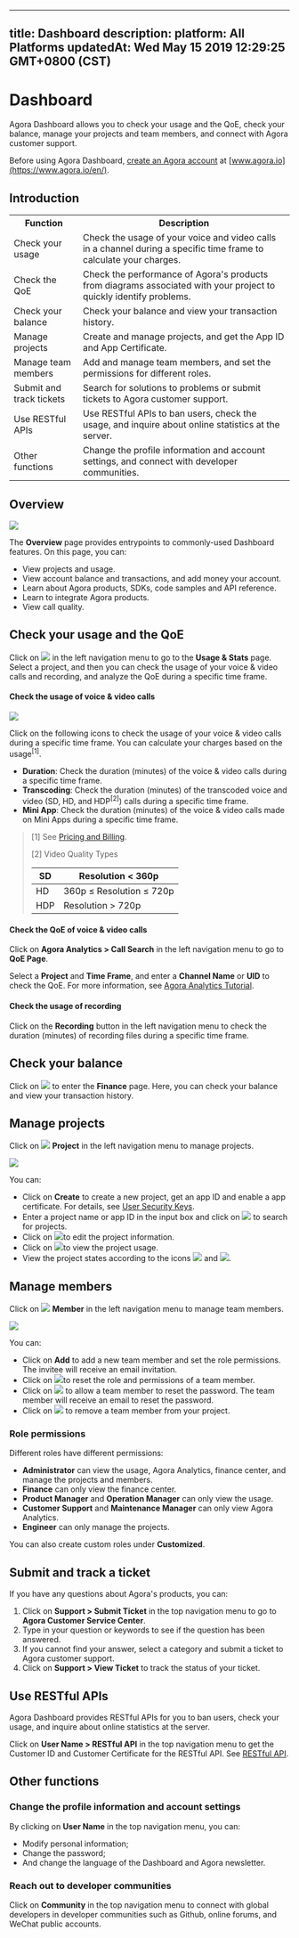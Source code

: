 
---
title: Dashboard
description: 
platform: All Platforms
updatedAt: Wed May 15 2019 12:29:25 GMT+0800 (CST)
---
# Dashboard
Agora Dashboard allows you to check your usage and the QoE, check your balance, manage your projects and team members, and connect with Agora customer support.

Before using Agora Dashboard, [create an Agora account](../../en/Agora%20Platform/sign_in_and_sign_up.md) at [www.agora.io](https://www.agora.io/en/).

## Introduction

<table>
<tr>
<th>Function</th>
<th>Description</th>
</tr>
<tr>
<td>Check your usage</td>
<td>Check the usage of your voice and video calls in a channel during a specific time frame to calculate your charges.</td>
</tr>
<tr>
<td>Check the QoE</td>
<td>Check the performance of Agora's products from diagrams associated with your project to quickly identify problems.</td>
</tr>
<tr>
<td>Check your balance</td>
<td>Check your balance and view your transaction history.</td>
</tr>
<tr>
<td>Manage projects</td>
<td>Create and manage projects, and get the App ID and App Certificate.</td>
</tr>
<tr>
<td>Manage team members</td>
<td>Add and manage team members, and set the permissions for different roles.</td>
</tr>
<tr>
<td>Submit and track tickets</td>
<td>Search for solutions to problems or submit tickets to Agora customer support.</td>
</tr>
<tr>
<td>Use RESTful APIs</td>
<td>Use RESTful APIs to ban users, check the usage, and inquire about online statistics at the server.</td>
</tr>
<tr>
<td>Other functions</td>
<td>Change the profile information and account settings, and connect with developer communities.</td>
</tr>
</table>

## Overview

![](https://web-cdn.agora.io/docs-files/1551666003545)

The **Overview** page provides entrypoints to commonly-used Dashboard features. On this page, you can:

- View projects and usage.
- View account balance and transactions, and add money your account.
- Learn about Agora products, SDKs, code samples and API reference.
- Learn to integrate Agora products.
- View call quality.

## Check your usage and the QoE

Click on ![](https://web-cdn.agora.io/docs-files/1551260936285) in the left navigation menu to go to the **Usage & Stats** page. Select a project, and then you can check the usage of your voice & video calls and recording, and analyze the QoE during a specific time frame. 

#### Check the usage of voice & video calls

![](https://web-cdn.agora.io/docs-files/1551462242490)

Click on the following icons to check the usage of your voice & video calls during a specific time frame. You can calculate your charges based on the usage<sup>[1]</sup>.

- **Duration**: Check the duration (minutes) of the voice & video calls during a specific time frame.
- **Transcoding**: Check the duration (minutes) of the transcoded voice and video (SD, HD, and HDP<sup>[2]</sup>) calls during a specific time frame.
- **Mini App**: Check the duration (minutes) of the voice & video calls made on Mini Apps during a specific time frame.

> [1] See [Pricing and Billing](https://docs.agora.io/en/Agora%20Platform/billing_faq).
>
> [2] Video Quality Types
>
> | SD | Resolution < 360p              |
> |------|----------------------------------|
> | HD | 360p ≤ Resolution ≤ 720p |
> | HDP | Resolution > 720p             |

#### Check the QoE of voice & video calls

Click on **Agora Analytics > Call Search** in the left navigation menu to go to **QoE Page**.

Select a **Project** and **Time Frame**, and enter a **Channel Name** or **UID** to check the QoE. For more information, see [Agora Analytics Tutorial](../../en/Agora%20Platform/aa_guide.md).

#### Check the usage of recording

Click on the **Recording** button in the left navigation menu to check the duration (minutes) of recording files during a specific time frame.

## Check your balance

Click on ![](https://web-cdn.agora.io/docs-files/1551350477096) to enter the **Finance** page. Here, you can check your balance and view your transaction history.

## Manage projects

Click on ![](https://web-cdn.agora.io/docs-files/1551254998344) **Project** in the left navigation menu to manage projects.

![](https://web-cdn.agora.io/docs-files/1551257409179)

You can: 

- Click on **Create** to create a new project, get an app ID and enable a app certificate. For details, see [User Security Keys](../../en/Interactive%20Broadcast/token.md).
- Enter a project name or app ID in the input box and click on ![](https://web-cdn.agora.io/docs-files/1551255111208) to search for projects.
- Click on ![](https://web-cdn.agora.io/docs-files/1551255135678)to edit the project information.
- Click on ![](https://web-cdn.agora.io/docs-files/1551255151708)to view the project usage.
- View the project states according to the icons ![](https://web-cdn.agora.io/docs-files/1551255188685) and ![](https://web-cdn.agora.io/docs-files/1551255166718).

## Manage members

Click on ![](https://web-cdn.agora.io/docs-files/1551255228096) **Member** in the left navigation menu to manage team members.

![](https://web-cdn.agora.io/docs-files/1551257470398)

You can:

- Click on **Add** to add a new team member and set the role permissions. The invitee will receive an email invitation.
- Click on ![](https://web-cdn.agora.io/docs-files/1551255422216)to reset the role and permissions of a team member.
- Click on ![](https://web-cdn.agora.io/docs-files/1551255494008) to allow a team member to reset the password. The team member will receive an email to reset the password.
- Click on ![](https://web-cdn.agora.io/docs-files/1551255516590) to remove a team member from your project.

### Role permissions

Different roles have different permissions:

- **Administrator** can view the usage, Agora Analytics, finance center, and manage the projects and members.
- **Finance** can only view the finance center.
- **Product Manager** and **Operation Manager** can only view the usage.
- **Customer Support** and **Maintenance Manager** can only view Agora Analytics.
- **Engineer** can only manage the projects.

You can also create custom roles under **Customized**.

## Submit and track a ticket

If you have any questions about Agora's products, you can: 

1. Click on **Support > Submit Ticket** in the top navigation menu to go to **Agora Customer Service Center**.
2. Type in your question or keywords to see if the question has been answered.
3. If you cannot find your answer, select a category and submit a ticket to Agora customer support.
4. Click on **Support > View Ticket** to track the status of your ticket.

## Use RESTful APIs

Agora Dashboard provides RESTful APIs for you to ban users, check your usage, and inquire about online statistics at the server. 

Click on **User Name > RESTful API** in the top navigation menu to get the Customer ID and Customer Certificate for the RESTful API. See [RESTful API](../../en/Agora%20Platform/dashboard_restful_live.md).

## Other functions

### Change the profile information and account settings

By clicking on **User Name** in the top navigation menu, you can:
* Modify personal information;
* Change the password;
* And change the language of the Dashboard and Agora newsletter.

### Reach out to developer communities

Click on **Community** in the top navigation menu to connect with global developers in developer communities such as Github, online forums, and WeChat public accounts.
